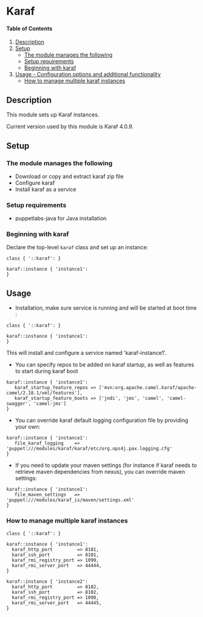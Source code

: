 # Karaf

#### Table of Contents

1. [Description](#description)
2. [Setup](#setup)
    * [The module manages the following](#the-module-manages-the-following)
    * [Setup requirements](#setup-requirements)
    * [Beginning with karaf](#beginning-with-karaf)
3. [Usage - Configuration options and additional functionality](#usage)
    * [How to manage multiple karaf instances](#multiple-instances)

## Description

This module sets up Karaf instances.

Current version used by this module is Karaf 4.0.9.

## Setup

### The module manages the following

* Download or copy and extract karaf zip file
* Configure karaf
* Install karaf as a service

### Setup requirements

* puppetlabs-java for Java installation


### Beginning with karaf

Declare the top-level `karaf` class and set up an instance:

```puppet
class { '::karaf': }

karaf::instance { 'instance1':
}
```

## Usage

* Installation, make sure service is running and will be started at boot time :

```puppet
class { '::karaf': }

karaf::instance { 'instance1':
}
```

This will install and configure a service named 'karaf-instance1'.

* You can specify repos to be added on karaf startup, as well as features to start during karaf boot

```puppet
karaf::instance { 'instance1':
   karaf_startup_feature_repos => ['mvn:org.apache.camel.karaf/apache-camel/2.18.1/xml/features'],
   karaf_startup_feature_boots => ['jndi', 'jms', 'camel', 'camel-swagger', 'camel-jms']
}
```

* You can override karaf default logging configuration file by providing your own:

```puppet
karaf::instance { 'instance1':
   file_karaf_logging    => 'puppet:///modules/karaf/karaf/etc/org.ops4j.pax.logging.cfg'
}
```

* If you need to update your maven settings (for instance if karaf needs to retrieve maven dependencies from nexus), you can override maven settings:
      
```puppet
karaf::instance { 'instance1':
   file_maven_settings   => 'puppet:///modules/karaf_is/maven/settings.xml'
}
```

### How to manage multiple karaf instances

```
class { '::karaf': }

karaf::instance { 'instance1':
  karaf_http_port         => 8181,
  karaf_ssh_port          => 8101,
  karaf_rmi_registry_port => 1099,
  karaf_rmi_server_port   => 44444,
}

karaf::instance { 'instance2':
  karaf_http_port         => 8182,
  karaf_ssh_port          => 8102,
  karaf_rmi_registry_port => 1098,
  karaf_rmi_server_port   => 44445,
}
```